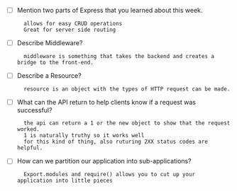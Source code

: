 
- [ ] Mention two parts of Express that you learned about this week.

        allows for easy CRUD operations
        Great for server side routing

- [ ] Describe Middleware?

        middleware is something that takes the backend and creates a bridge to the front-end.

- [ ] Describe a Resource?

        resource is an object with the types of HTTP request can be made.

- [ ] What can the API return to help clients know if a request was successful?

        the api can return a 1 or the new object to show that the request worked. 
        1 is naturally truthy so it works well
        for this kind of thing, also ruturing 2XX status codes are helpful.

- [ ] How can we partition our application into sub-applications?

        Export.modules and require() allows you to cut up your application into little pieces